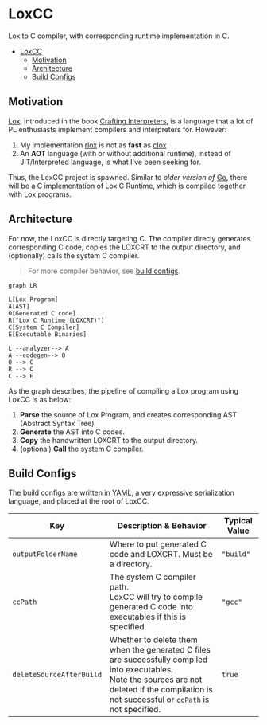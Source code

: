 # LoxCC
Lox to C compiler, with corresponding runtime implementation in C.

- [LoxCC](#loxcc)
  - [Motivation](#motivation)
  - [Architecture](#architecture)
  - [Build Configs](#build-configs)

## Motivation
[Lox](https://craftinginterpreters.com/the-lox-language.html), introduced in the book [Crafting Interpreters](https://craftinginterpreters.com), is a language that a lot of PL enthusiasts implement compilers and interpreters for. However:

1. My implementation [rlox](https://github.com/cylixlee/rlox) is not as **fast** as [clox](https://github.com/munificent/craftinginterpreters/tree/master/c)
2. An **AOT** language (with or without additional runtime), instead of JIT/Interpreted language, is what I've been seeking for.

Thus, the LoxCC project is spawned. Similar to *older version of* [Go](https://go.dev/), there will be a C implementation of Lox C Runtime, which is compiled together with Lox programs.

## Architecture

For now, the LoxCC is directly targeting C. The compiler direcly generates corresponding C code, copies the LOXCRT to the output directory, and (optionally) calls the system C compiler. 
> For more compiler behavior, see [build configs](#build-configs).

```mermaid
graph LR

L[Lox Program]
A[AST]
O[Generated C code]
R["Lox C Runtime (LOXCRT)"]
C[System C Compiler]
E[Executable Binaries]

L --analyzer--> A
A --codegen--> O
O --> C
R --> C
C --> E
```

As the graph describes, the pipeline of compiling a Lox program using LoxCC is as below:
1. **Parse** the source of Lox Program, and creates corresponding AST (Abstract Syntax Tree).
2. **Generate** the AST into C codes.
3. **Copy** the handwritten LOXCRT to the output directory.
4. (optional) **Call** the system C compiler.

## Build Configs

The build configs are written in [YAML](https://yaml.org/), a very expressive serialization language, and placed at the root of LoxCC.

 | Key                      | Description & Behavior                                                                                                                                                                                 | Typical Value |
 | ------------------------ | ------------------------------------------------------------------------------------------------------------------------------------------------------------------------------------------------------ | ------------- |
 | `outputFolderName`       | Where to put generated C code and LOXCRT. Must be a directory.                                                                                                                                         | `"build"`     |
 | `ccPath`                 | The system C compiler path. <br>LoxCC will try to compile generated C code into executables if this is specified.                                                                                      | `"gcc"`       |
 | `deleteSourceAfterBuild` | Whether to delete them when the generated C files are successfully compiled into executables. <br> Note the sources are not deleted if the compilation is not successful or `ccPath` is not specified. | `true`        |

